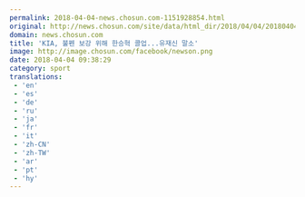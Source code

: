 ```yaml
---
permalink: 2018-04-04-news.chosun.com-1151928854.html
original: http://news.chosun.com/site/data/html_dir/2018/04/04/2018040402422.html
domain: news.chosun.com
title: 'KIA, 불펜 보강 위해 한승혁 콜업...유재신 말소'
image: http://image.chosun.com/facebook/newson.png
date: 2018-04-04 09:38:29
category: sport
translations: 
 - 'en'
 - 'es'
 - 'de'
 - 'ru'
 - 'ja'
 - 'fr'
 - 'it'
 - 'zh-CN'
 - 'zh-TW'
 - 'ar'
 - 'pt'
 - 'hy'
---
```


